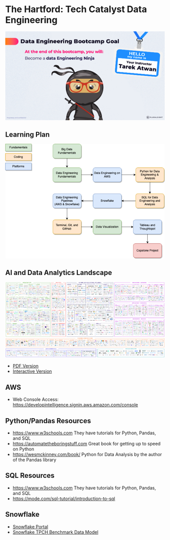 # The Hartford: Tech Catalyst Data Engineering 



![image-20240612110851319](images/image-20240612110851319.png)



## Learning Plan

![Data-Engineering-Page-5](images/Data-Engineering-Page-5.png)

## AI and Data Analytics Landscape

![image-20240618103549052](images/image-20240618103549052.png)

* [PDF Version](https://mattturck.com/landscape/mad2024.pdf)
* [Interactive Version](https://mad.firstmark.com)



## AWS 

* Web Console Access: https://developintelligence.signin.aws.amazon.com/console

  

## Python/Pandas Resources

* https://www.w3schools.com They have tutorials for Python, Pandas, and SQL
* https://automatetheboringstuff.com Great book for getting up to speed on Python
* https://wesmckinney.com/book/ Python for Data Analysis by the author of the Pandas library 

## SQL Resources

* https://www.w3schools.com They have tutorials for Python, Pandas, and SQL
* https://mode.com/sql-tutorial/introduction-to-sql 

## Snowflake

* [Snowflake Portal](https://wpa36811.snowflakecomputing.com/)
* [Snowflake TPCH Benchmark Data Model](https://docs.snowflake.com/en/user-guide/sample-data-tpch)

